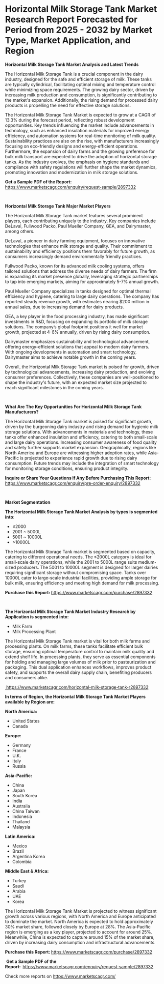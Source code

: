 <p><h1>Horizontal Milk Storage Tank Market Research Report Forecasted for Period from 2025 -  2032 by Market Type, Market Application, and Region</h1></p><p><strong>Horizontal Milk Storage Tank Market Analysis and Latest Trends</strong></p>
<p><p>The Horizontal Milk Storage Tank is a crucial component in the dairy industry, designed for the safe and efficient storage of milk. These tanks are typically cylindrical, facilitating optimal mixing and temperature control while minimizing space requirements. The growing dairy sector, driven by increasing milk production and consumption, is significantly contributing to the market's expansion. Additionally, the rising demand for processed dairy products is propelling the need for effective storage solutions.</p><p>The Horizontal Milk Storage Tank Market is expected to grow at a CAGR of 13.3% during the forecast period, reflecting robust development opportunities. Key trends influencing the market include advancements in technology, such as enhanced insulation materials for improved energy efficiency, and automation systems for real-time monitoring of milk quality. Sustainability practices are also on the rise, with manufacturers increasingly focusing on eco-friendly designs and energy-efficient operations. Furthermore, the expansion of dairy farms and the growing preference for bulk milk transport are expected to drive the adoption of horizontal storage tanks. As the industry evolves, the emphasis on hygiene standards and compliance with safety regulations will further shape the market dynamics, promoting innovation and modernization in milk storage solutions.</p></p>
<p><strong>Get a Sample PDF of the Report:&nbsp;</strong> <a href="https://www.marketscagr.com/enquiry/request-sample/2897332?utm_campaign=3553&utm_medium=2&utm_source=Github&utm_content=ia&utm_term=15032025&utm_id=horizontal-milk-storage-tank">https://www.marketscagr.com/enquiry/request-sample/2897332</a></p>
<p>&nbsp;</p>
<p><strong>Horizontal Milk Storage Tank Major Market Players</strong></p>
<p><p>The Horizontal Milk Storage Tank market features several prominent players, each contributing uniquely to the industry. Key companies include DeLaval, Fullwood Packo, Paul Mueller Company, GEA, and Dairymaster, among others.</p><p>DeLaval, a pioneer in dairy farming equipment, focuses on innovative technologies that enhance milk storage and quality. Their commitment to sustainability and efficiency positions them favorably for future growth, as consumers increasingly demand environmentally friendly practices.</p><p>Fullwood Packo, known for its advanced milk cooling systems, offers tailored solutions that address the diverse needs of dairy farmers. The firm is expanding its market presence globally, leveraging strategic partnerships to tap into emerging markets, aiming for approximately 5-7% annual growth.</p><p>Paul Mueller Company specializes in tanks designed for optimal thermal efficiency and hygiene, catering to large dairy operations. The company has reported steady revenue growth, with estimates nearing $200 million in annual sales, due to increasing demand for dairy products.</p><p>GEA, a key player in the food processing industry, has made significant investments in R&D, focusing on expanding its portfolio of milk storage solutions. The company’s global footprint positions it well for market growth, projected at 4-6% annually, driven by rising dairy consumption.</p><p>Dairymaster emphasizes sustainability and technological advancement, offering energy-efficient solutions that appeal to modern dairy farmers. With ongoing developments in automation and smart technology, Dairymaster aims to achieve notable growth in the coming years.</p><p>Overall, the Horizontal Milk Storage Tank market is poised for growth, driven by technological advancements, increasing dairy production, and evolving consumer preferences. Collectively, these companies are well-positioned to shape the industry's future, with an expected market size projected to reach significant milestones in the coming years.</p></p>
<p>&nbsp;</p>
<p><strong>What Are The Key Opportunities For Horizontal Milk Storage Tank Manufacturers?</strong></p>
<p><p>The Horizontal Milk Storage Tank market is poised for significant growth, driven by the burgeoning dairy industry and rising demand for hygienic milk storage solutions. With advancements in materials and technology, these tanks offer enhanced insulation and efficiency, catering to both small-scale and large dairy operations. Increasing consumer awareness of food quality and safety further supports market expansion. Geographically, regions like North America and Europe are witnessing higher adoption rates, while Asia-Pacific is projected to experience rapid growth due to rising dairy consumption. Future trends may include the integration of smart technology for monitoring storage conditions, ensuring product integrity.</p></p>
<p><strong>Inquire or Share Your Questions If Any Before Purchasing This Report:</strong> <a href="https://www.marketscagr.com/enquiry/pre-order-enquiry/2897332?utm_campaign=3553&utm_medium=2&utm_source=Github&utm_content=ia&utm_term=15032025&utm_id=horizontal-milk-storage-tank">https://www.marketscagr.com/enquiry/pre-order-enquiry/2897332</a></p>
<p>&nbsp;</p>
<p><strong>Market Segmentation</strong></p>
<p><strong>The Horizontal Milk Storage Tank Market Analysis by types is segmented into:</strong></p>
<p><ul><li>≤2000</li><li>2001 ~ 5000L</li><li>5001 ~ 10000L</li><li>>10000L</li></ul></p>
<p><p>The Horizontal Milk Storage Tank market is segmented based on capacity, catering to different operational needs. The ≤2000L category is ideal for small-scale dairy operations, while the 2001 to 5000L range suits medium-sized producers. The 5001 to 10000L segment is designed for larger dairies requiring significant storage without compromising space. Tanks over 10000L cater to large-scale industrial facilities, providing ample storage for bulk milk, ensuring efficiency and meeting high demand for milk processing.</p></p>
<p><strong>Purchase this Report:&nbsp;</strong><a href="https://www.marketscagr.com/purchase/2897332?utm_campaign=3553&utm_medium=2&utm_source=Github&utm_content=ia&utm_term=15032025&utm_id=horizontal-milk-storage-tank">https://www.marketscagr.com/purchase/2897332</a></p>
<p>&nbsp;</p>
<p><strong>The Horizontal Milk Storage Tank Market Industry Research by Application is segmented into:</strong></p>
<p><ul><li>Milk Farm</li><li>Milk Processing Plant</li></ul></p>
<p><p>The Horizontal Milk Storage Tank market is vital for both milk farms and processing plants. On milk farms, these tanks facilitate efficient bulk storage, ensuring optimal temperature control to maintain milk quality and extend shelf life. In processing plants, they serve as essential components for holding and managing large volumes of milk prior to pasteurization and packaging. This dual application enhances workflows, improves product safety, and supports the overall dairy supply chain, benefiting producers and consumers alike.</p></p>
<p><a href="https://www.marketscagr.com/horizontal-milk-storage-tank-r2897332?utm_campaign=3553&utm_medium=2&utm_source=Github&utm_content=ia&utm_term=15032025&utm_id=horizontal-milk-storage-tank">&nbsp;https://www.marketscagr.com/horizontal-milk-storage-tank-r2897332</a></p>
<p><strong>In terms of Region, the Horizontal Milk Storage Tank Market Players available by Region are:</strong></p>
<p>
    <p> <strong> North America: </strong>
        <ul>
            <li>United States</li>
            <li>Canada</li>
        </ul>
        </p> 
    <p> <strong> Europe: </strong>
        <ul>
            <li>Germany</li>
            <li>France</li>
            <li>U.K.</li>
            <li>Italy</li>
            <li>Russia</li>
        </ul>
        </p> 
    <p> <strong> Asia-Pacific: </strong>
        <ul>
            <li>China</li>
            <li>Japan</li>
            <li>South Korea</li>
            <li>India</li>
            <li>Australia</li>
            <li>China Taiwan</li>
            <li>Indonesia</li>
            <li>Thailand</li>
            <li>Malaysia</li>
        </ul>
        </p> 
    <p> <strong> Latin America: </strong>
        <ul>
            <li>Mexico</li>
            <li>Brazil</li>
            <li>Argentina Korea</li>
            <li>Colombia</li>
        </ul>
        </p> 
    <p> <strong> Middle East & Africa: </strong>
        <ul>
            <li>Turkey</li>
            <li>Saudi</li>
            <li>Arabia</li>
            <li>UAE</li>
            <li>Korea</li>
        </ul>
    </p>
    </p>
<p><p>The Horizontal Milk Storage Tank Market is projected to witness significant growth across various regions, with North America and Europe anticipated to dominate the market. North America is expected to hold approximately 30% market share, followed closely by Europe at 28%. The Asia-Pacific region is emerging as a key player, projected to account for around 25%. Meanwhile, China is expected to capture around 15% of the market share, driven by increasing dairy consumption and infrastructural advancements.</p></p>
<p><strong>Purchase this Report: </strong><a href="https://www.marketscagr.com/purchase/2897332?utm_campaign=3553&utm_medium=2&utm_source=Github&utm_content=ia&utm_term=15032025&utm_id=horizontal-milk-storage-tank">https://www.marketscagr.com/purchase/2897332</a></p>
<p>&nbsp;<strong>Get a Sample PDF of the Report:&nbsp;&nbsp;</strong><a href="https://www.marketscagr.com/enquiry/request-sample/2897332?utm_campaign=3553&utm_medium=2&utm_source=Github&utm_content=ia&utm_term=15032025&utm_id=horizontal-milk-storage-tank">https://www.marketscagr.com/enquiry/request-sample/2897332</a></p>
<p><strong></strong></p>
<p>Check more reports on <a href="https://www.marketscagr.com/?utm_campaign=3553&utm_medium=2&utm_source=Github&utm_content=ia&utm_term=15032025&utm_id=horizontal-milk-storage-tank">https://www.marketscagr.com/</a></p>